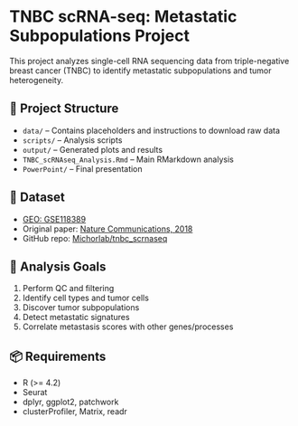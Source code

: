 # TNBC scRNA-seq: Metastatic Subpopulations Project

This project analyzes single-cell RNA sequencing data from triple-negative breast cancer (TNBC) to identify metastatic subpopulations and tumor heterogeneity.

## 📁 Project Structure

- `data/` – Contains placeholders and instructions to download raw data
- `scripts/` – Analysis scripts
- `output/` –  Generated plots and results
- `TNBC_scRNAseq_Analysis.Rmd` – Main RMarkdown analysis 
- `PowerPoint/` – Final presentation

## 🧬 Dataset

- [GEO: GSE118389](https://www.ncbi.nlm.nih.gov/geo/query/acc.cgi?acc=GSE118389)
- Original paper: [Nature Communications, 2018](https://www.nature.com/articles/s41467-018-06052-0)
- GitHub repo: [Michorlab/tnbc_scrnaseq](https://github.com/Michorlab/tnbc_scrnaseq)

## 🔬 Analysis Goals

1. Perform QC and filtering
2. Identify cell types and tumor cells
3. Discover tumor subpopulations
4. Detect metastatic signatures
5. Correlate metastasis scores with other genes/processes

## 📦 Requirements

- R (>= 4.2)
- Seurat
- dplyr, ggplot2, patchwork
- clusterProfiler, Matrix, readr

